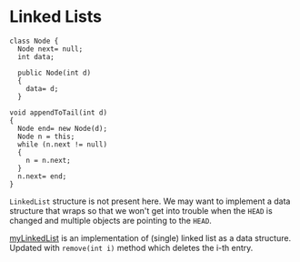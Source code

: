 # Linked Lists


```
class Node {
  Node next= null;
  int data;

  public Node(int d)
  {
    data= d;
  }

void appendToTail(int d)
{
  Node end= new Node(d);
  Node n = this;
  while (n.next != null)
  {
    n = n.next;
  }
  n.next= end;
}
```

`LinkedList` structure is not present here. We may want to implement a data structure that wraps so that we won't get into trouble when the `HEAD` is changed and multiple objects are pointing to the `HEAD`.


[myLinkedList](./linkedList/myLinkedList.cpp) is an implementation of (single) linked list as a data structure. Updated with `remove(int i)` method which deletes the i-th entry.
